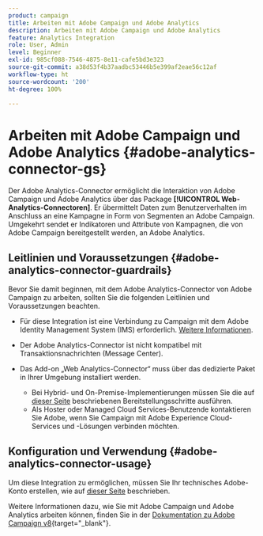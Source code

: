 ```yaml
---
product: campaign
title: Arbeiten mit Adobe Campaign und Adobe Analytics
description: Arbeiten mit Adobe Campaign und Adobe Analytics
feature: Analytics Integration
role: User, Admin
level: Beginner
exl-id: 985cf088-7546-4875-8e11-cafe5bd3e323
source-git-commit: a38d53f4b37aadbc53446b5e399af2eae56c12af
workflow-type: ht
source-wordcount: '200'
ht-degree: 100%

---
```


# Arbeiten mit Adobe Campaign und Adobe Analytics {#adobe-analytics-connector-gs}

Der Adobe Analytics-Connector ermöglicht die Interaktion von Adobe Campaign und Adobe Analytics über das Package **[!UICONTROL Web-Analytics-Connectoren]**. Er übermittelt Daten zum Benutzerverhalten im Anschluss an eine Kampagne in Form von Segmenten an Adobe Campaign. Umgekehrt sendet er Indikatoren und Attribute von Kampagnen, die von Adobe Campaign bereitgestellt werden, an Adobe Analytics.

## Leitlinien und Voraussetzungen {#adobe-analytics-connector-guardrails}

Bevor Sie damit beginnen, mit dem Adobe Analytics-Connector von Adobe Campaign zu arbeiten, sollten Sie die folgenden Leitlinien und Voraussetzungen beachten.

* Für diese Integration ist eine Verbindung zu Campaign mit dem Adobe Identity Management System (IMS) erforderlich. [Weitere Informationen](../../integrations/using/about-adobe-id.md).

* Der Adobe Analytics-Connector ist nicht kompatibel mit Transaktionsnachrichten (Message Center).

* Das Add-on „Web Analytics-Connector“ muss über das dedizierte Paket in Ihrer Umgebung installiert werden.

   * Bei Hybrid- und On-Premise-Implementierungen müssen Sie die auf [dieser Seite](adobe-analytics-provisioning.md) beschriebenen Bereitstellungsschritte ausführen.
   * Als Hoster oder Managed Cloud Services-Benutzende kontaktieren Sie Adobe, wenn Sie Campaign mit Adobe Experience Cloud-Services und -Lösungen verbinden möchten.


## Konfiguration und Verwendung {#adobe-analytics-connector-usage}

Um diese Integration zu ermöglichen, müssen Sie Ihr technisches Adobe-Konto erstellen, wie auf [dieser Seite](oauth-technical-account.md) beschrieben.

Weitere Informationen dazu, wie Sie mit Adobe Campaign und Adobe Analytics arbeiten können, finden Sie in der [Dokumentation zu Adobe Campaign v8](https://experienceleague.adobe.com/de/docs/campaign/campaign-v8/connect/ac-aa){target="_blank"}.
